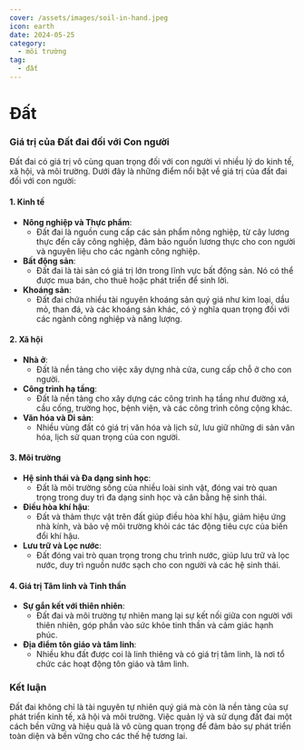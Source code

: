 ```yaml
---
cover: /assets/images/soil-in-hand.jpeg
icon: earth
date: 2024-05-25
category:
  - môi trường
tag:
  - đất
---
```

# Đất
### Giá trị của Đất đai đối với Con người

Đất đai có giá trị vô cùng quan trọng đối với con người vì nhiều lý do kinh tế, xã hội, và môi trường. Dưới đây là những điểm nổi bật về giá trị của đất đai đối với con người:

#### 1. Kinh tế
- **Nông nghiệp và Thực phẩm**: 
  - Đất đai là nguồn cung cấp các sản phẩm nông nghiệp, từ cây lương thực đến cây công nghiệp, đảm bảo nguồn lương thực cho con người và nguyên liệu cho các ngành công nghiệp.
- **Bất động sản**: 
  - Đất đai là tài sản có giá trị lớn trong lĩnh vực bất động sản. Nó có thể được mua bán, cho thuê hoặc phát triển để sinh lời.
- **Khoáng sản**: 
  - Đất đai chứa nhiều tài nguyên khoáng sản quý giá như kim loại, dầu mỏ, than đá, và các khoáng sản khác, có ý nghĩa quan trọng đối với các ngành công nghiệp và năng lượng.

#### 2. Xã hội
- **Nhà ở**: 
  - Đất là nền tảng cho việc xây dựng nhà cửa, cung cấp chỗ ở cho con người.
- **Công trình hạ tầng**: 
  - Đất là nền tảng cho xây dựng các công trình hạ tầng như đường xá, cầu cống, trường học, bệnh viện, và các công trình công cộng khác.
- **Văn hóa và Di sản**: 
  - Nhiều vùng đất có giá trị văn hóa và lịch sử, lưu giữ những di sản văn hóa, lịch sử quan trọng của con người.

#### 3. Môi trường
- **Hệ sinh thái và Đa dạng sinh học**: 
  - Đất là môi trường sống của nhiều loài sinh vật, đóng vai trò quan trọng trong duy trì đa dạng sinh học và cân bằng hệ sinh thái.
- **Điều hòa khí hậu**: 
  - Đất và thảm thực vật trên đất giúp điều hòa khí hậu, giảm hiệu ứng nhà kính, và bảo vệ môi trường khỏi các tác động tiêu cực của biến đổi khí hậu.
- **Lưu trữ và Lọc nước**: 
  - Đất đóng vai trò quan trọng trong chu trình nước, giúp lưu trữ và lọc nước, duy trì nguồn nước sạch cho con người và các hệ sinh thái.

#### 4. Giá trị Tâm linh và Tinh thần
- **Sự gắn kết với thiên nhiên**: 
  - Đất đai và môi trường tự nhiên mang lại sự kết nối giữa con người với thiên nhiên, góp phần vào sức khỏe tinh thần và cảm giác hạnh phúc.
- **Địa điểm tôn giáo và tâm linh**: 
  - Nhiều khu đất được coi là linh thiêng và có giá trị tâm linh, là nơi tổ chức các hoạt động tôn giáo và tâm linh.

### Kết luận
Đất đai không chỉ là tài nguyên tự nhiên quý giá mà còn là nền tảng của sự phát triển kinh tế, xã hội và môi trường. Việc quản lý và sử dụng đất đai một cách bền vững và hiệu quả là vô cùng quan trọng để đảm bảo sự phát triển toàn diện và bền vững cho các thế hệ tương lai.

